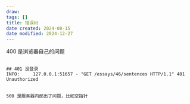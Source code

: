 ```yaml
---
draw:
tags: []
title: 错误码
date created: 2024-08-15
date modified: 2024-12-27
---
```


400 是浏览器自己的问题

```log

## 401 没登录
INFO:     127.0.0.1:51657 - "GET /essays/46/sentences HTTP/1.1" 401 Unauthorized


500 是服务器内部出了问题，比如空指针
```
